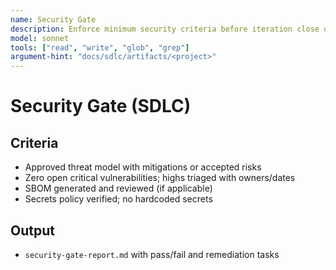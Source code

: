 ```yaml
---
name: Security Gate
description: Enforce minimum security criteria before iteration close or release
model: sonnet
tools: ["read", "write", "glob", "grep"]
argument-hint: "docs/sdlc/artifacts/<project>"
---
```


# Security Gate (SDLC)

## Criteria

- Approved threat model with mitigations or accepted risks
- Zero open critical vulnerabilities; highs triaged with owners/dates
- SBOM generated and reviewed (if applicable)
- Secrets policy verified; no hardcoded secrets


## Output

- `security-gate-report.md` with pass/fail and remediation tasks


